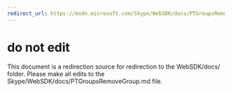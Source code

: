 ```yaml
---
redirect_url: https://msdn.microsoft.com/Skype/WebSDK/docs/PTGroupsRemoveGroup
---
```

# do not edit
This document is a redirection source for redirection to the WebSDK/docs/ folder. Please make all edits to the Skype/WebSDK/docs/PTGroupsRemoveGroup.md file.

